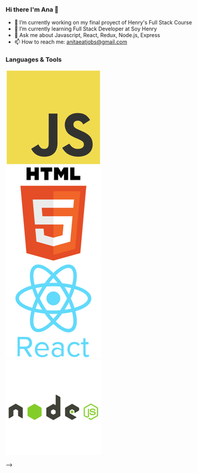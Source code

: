 ### Hi there I'm Ana 👋
- 🔭 I’m currently working on my final proyect of Henry's Full Stack Course
- 🌱 I’m currently learning Full Stack Developer at Soy Henry
- 💬 Ask me about Javascript, React, Redux, Node.js, Express
- 📫 How to reach me: anitaeatjobs@gmail.com 

### Languages & Tools 
![JavaScript](https://raw.githubusercontent.com/devicons/devicon/master/icons/javascript/javascript-original.svg) ![HTML5](https://raw.githubusercontent.com/devicons/devicon/master/icons/html5/html5-original-wordmark.svg) ![react](https://raw.githubusercontent.com/devicons/devicon/master/icons/react/react-original-wordmark.svg) ![node](https://raw.githubusercontent.com/devicons/devicon/master/icons/nodejs/nodejs-original-wordmark.svg)













-->
